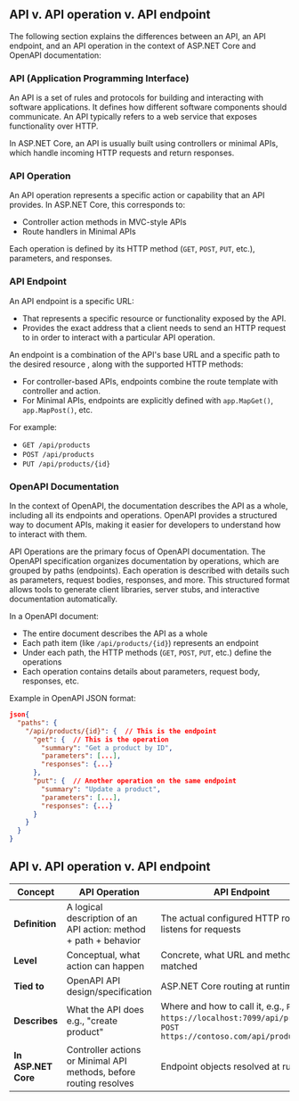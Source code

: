 ## API v. API operation v. API endpoint

The following section explains the differences between an API, an API endpoint, and an API operation in the context of ASP.NET Core and OpenAPI documentation:

### API (Application Programming Interface)

An API is a set of rules and protocols for building and interacting with software applications. It defines how different software components should communicate. An API typically refers to a web service that exposes functionality over HTTP.

In ASP.NET Core, an API is usually built using controllers or minimal APIs, which handle incoming HTTP requests and return responses.

### API Operation

An API operation represents a specific action or capability that an API provides. In ASP.NET Core, this corresponds to:

* Controller action methods in MVC-style APIs
* Route handlers in Minimal APIs

Each operation is defined by its HTTP method (`GET`, `POST`, `PUT`, etc.), parameters, and responses.

### API Endpoint

An API endpoint is a specific URL:

* That represents a specific resource or functionality exposed by the API.
* Provides the exact address that a client needs to send an HTTP request to in order to interact with a particular API operation.

An endpoint is a combination of the API's base URL and a specific path to the desired resource , along with the supported HTTP methods:

* For controller-based APIs, endpoints combine the route template with controller and action.
* For Minimal APIs, endpoints are explicitly defined with `app.MapGet()`, `app.MapPost()`, etc.

For example:

* `GET /api/products`
* `POST /api/products`
* `PUT /api/products/{id}`

### OpenAPI Documentation

In the context of OpenAPI, the documentation describes the API as a whole, including all its endpoints and operations. OpenAPI provides a structured way to document APIs, making it easier for developers to understand how to interact with them.

API Operations are the primary focus of OpenAPI documentation. The OpenAPI specification organizes documentation by operations, which are grouped by paths (endpoints).
Each operation is described with details such as parameters, request bodies, responses, and more.
This structured format allows tools to generate client libraries, server stubs, and interactive documentation automatically.

In a OpenAPI document:

* The entire document describes the API as a whole
* Each path item (like `/api/products/{id}`) represents an endpoint
* Under each path, the HTTP methods (`GET`, `POST`, `PUT`, etc.) define the operations
* Each operation contains details about parameters, request body, responses, etc.

Example in OpenAPI JSON format:

```JSON
json{
  "paths": {
    "/api/products/{id}": {  // This is the endpoint
      "get": {  // This is the operation
        "summary": "Get a product by ID",
        "parameters": [...],
        "responses": {...}
      },
      "put": {  // Another operation on the same endpoint
        "summary": "Update a product",
        "parameters": [...],
        "responses": {...}
      }
    }
  }
}
```

## API v. API operation v. API endpoint

| Concept         | API Operation                                      | API Endpoint                                      |
|-----------------|----------------------------------------------------|--------------------------------------------------|
| **Definition**  | A logical description of an API action: method + path + behavior | The actual configured HTTP route that listens for requests |
| **Level**       | Conceptual, what action can happen                 | Concrete, what URL and method are matched        |
| **Tied to**     | OpenAPI API design/specification                   | ASP.NET Core routing at runtime                 |
| **Describes**   | What the API does e.g., "create product"           | Where and how to call it, e.g., `POST https://localhost:7099/api/products`,  `POST https://contoso.com/api/products` |
| **In ASP.NET Core** | Controller actions or Minimal API methods, before routing resolves | Endpoint objects resolved at runtime |
